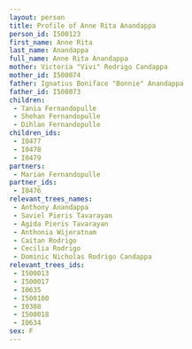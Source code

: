 ```yaml
---
layout: person
title: Profile of Anne Rita Anandappa
person_id: I500123
first_name: Anne Rita
last_name: Anandappa
full_name: Anne Rita Anandappa
mother: Victoria "Vivi" Rodrigo Candappa
mother_id: I500074
father: Ignatius Boniface "Bonnie" Anandappa
father_id: I500073
children:
 - Tania Fernandopulle
 - Shehan Fernandopulle
 - Dihlan Fernandopulle
children_ids:
 - I0477
 - I0478
 - I0479
partners:
 - Marian Fernandopulle
partner_ids:
 - I0476
relevant_trees_names:
 - Anthony Anandappa
 - Saviel Pieris Tavarayan
 - Agida Pieris Tavarayan
 - Anthonia Wijeratnam
 - Caitan Rodrigo
 - Cecilia Rodrigo
 - Dominic Nicholas Rodrigo Candappa
relevant_trees_ids:
 - I500013
 - I500017
 - I0635
 - I500100
 - I0308
 - I500018
 - I0634
sex: F
---
```


